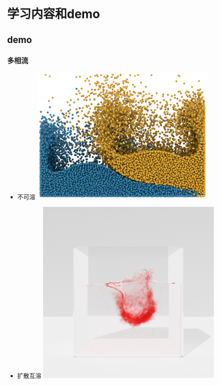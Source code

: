 # 学习内容和demo
## demo

### 多相流
* 不可溶
<img src="https://github.com/pollywaik/cg_note/blob/master/demo/multiphase.png" width="400"/><br/>

* 扩散互溶
<img src="https://github.com/pollywaik/cg_note/blob/master/demo/ink.png" width="400"/><br/>

